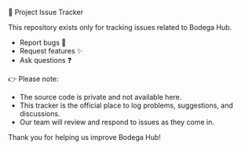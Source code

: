 📌 Project Issue Tracker

This repository exists only for tracking issues related to Bodega Hub.

- Report bugs 🐞
- Request features ✨
- Ask questions ❓

👉 Please note:

- The source code is private and not available here.
- This tracker is the official place to log problems, suggestions, and discussions.
- Our team will review and respond to issues as they come in.

Thank you for helping us improve Bodega Hub!

